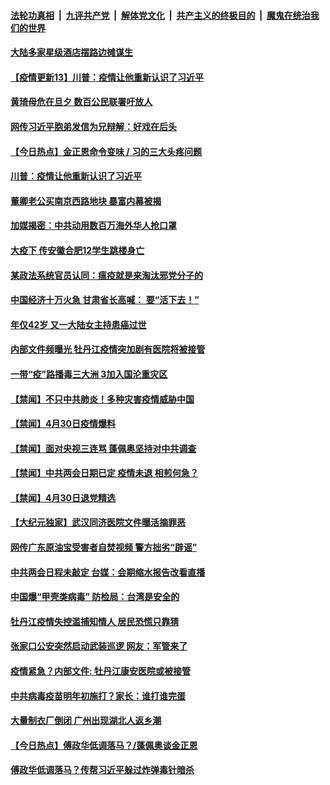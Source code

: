 ####  [法轮功真相](../../../../basic/blob/master/README.md?t=05020131) &nbsp;|&nbsp; [九评共产党](../../../../9ping.md/blob/master/README.md?t=05020131) &nbsp;|&nbsp; [解体党文化](../../../../jtdwh.md/blob/master/README.md?t=05020131)  &nbsp;|&nbsp; [共产主义的终极目的](../../../../gczydzjmd.md/blob/master/README.md?t=05020131) &nbsp;|&nbsp; [魔鬼在统治我们的世界](../../../../mgztzwmdsj.md/blob/master/README.md?t=05020131) 

#### [大陆多家星级酒店摆路边摊谋生](../pages/prog204/a102836301.md?t=05020131) 

#### [【疫情更新13】川普：疫情让他重新认识了习近平](../pages/prog204/a102832541.md?t=05020131) 

#### [黄琦母危在旦夕 数百公民联署吁放人](../pages/prog204/a102836270.md?t=05020131) 

#### [网传习近平胞弟发信为兄辩解：好戏在后头](../pages/prog204/a102836294.md?t=05020131) 

#### [【今日热点】金正恩命令变味 / 习的三大头疼问题](../pages/prog204/a102836189.md?t=05020131) 

#### [川普：疫情让他重新认识了习近平](../pages/prog204/a102836211.md?t=05020131) 

#### [董卿老公买南京西路地块 暴富内幕被揭](../pages/prog204/a102836186.md?t=05020131) 

#### [加媒揭密：中共动用数百万海外华人抢口罩](../pages/prog204/a102836138.md?t=05020131) 

#### [大疫下 传安徽合肥12学生跳楼身亡](../pages/prog204/a102836094.md?t=05020131) 

#### [某政法系统官员认同：瘟疫就是来淘汰邪党分子的](../pages/prog204/a102836111.md?t=05020131) 

#### [中国经济十万火急 甘肃省长高喊： 要“活下去！”](../pages/prog204/a102836065.md?t=05020131) 

#### [年仅42岁 又一大陆女主持患癌过世](../pages/prog204/a102836019.md?t=05020131) 

#### [内部文件频曝光 牡丹江疫情突加剧有医院将被接管](../pages/prog204/a102835801.md?t=05020131) 

#### [一带“疫”路播毒三大洲 3加入国沦重灾区](../pages/prog204/a102835954.md?t=05020131) 

#### [【禁闻】不只中共肺炎！多种灾害疫情威胁中国](../pages/prog204/a102835912.md?t=05020131) 

#### [【禁闻】4月30日疫情爆料](../pages/prog204/a102835876.md?t=05020131) 

#### [【禁闻】面对央视三连骂 蓬佩奥坚持对中共调查](../pages/prog204/a102835902.md?t=05020131) 

#### [【禁闻】中共两会日期已定 疫情未退 相煎何急？](../pages/prog204/a102835882.md?t=05020131) 

#### [【禁闻】4月30日退党精选](../pages/prog204/a102835862.md?t=05020131) 

#### [【大纪元独家】武汉同济医院文件曝活摘罪恶](../pages/prog204/a102835788.md?t=05020131) 

#### [网传广东原油宝受害者自焚视频 警方拙劣“辟谣”](../pages/prog204/a102835753.md?t=05020131) 

#### [中共两会日程未敲定 台媒：会期缩水报告改看直播](../pages/prog204/a102835655.md?t=05020131) 

#### [中国爆“甲壳类病毒” 防检局：台湾是安全的](../pages/prog204/a102835719.md?t=05020131) 

#### [牡丹江疫情失控滥捕知情人 居民恐慌只靠猜](../pages/prog204/a102835635.md?t=05020131) 

#### [张家口公安突然启动武装巡逻 网友：军管来了](../pages/prog204/a102834924.md?t=05020131) 

#### [疫情紧急？内部文件: 牡丹江康安医院或被接管](../pages/prog204/a102835566.md?t=05020131) 

#### [中共病毒疫苗明年初施打？家长：谁打谁完蛋](../pages/prog204/a102835494.md?t=05020131) 

#### [大量制衣厂倒闭 广州出现湖北人返乡潮](../pages/prog204/a102835487.md?t=05020131) 

#### [【今日热点】傅政华低调落马？/蓬佩奥谈金正恩](../pages/prog204/a102835436.md?t=05020131) 

#### [傅政华低调落马？传帮习近平躲过炸弹毒针暗杀](../pages/prog204/a102835352.md?t=05020131) 

